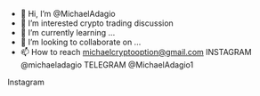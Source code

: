 - 👋 Hi, I’m @MichaelAdagio
- 👀 I’m interested crypto trading discussion
- 🌱 I’m currently learning ...
- 💞️ I’m looking to collaborate on ...
- 📫 How to reach michaelcryptooption@gmail.com
INSTAGRAM @michaeladagio TELEGRAM @MichaelAdagio1
<!---
MichaelAdacry/MichaelAdacry is a ✨ special ✨ repository because its `README.md` (this file) appears on your GitHub profile.
You can click the Preview link to take a look at your changes.
---> Instagram
